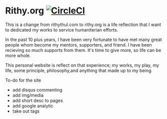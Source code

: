 # Rithy.org [![CircleCI](https://circleci.com/gh/rithythul/rithy.org.svg?style=svg)](https://circleci.com/gh/rithythul/rithy.org)


This is a change from rithythul.com to rithy.org is a life reflection that I want to dedicated my works to service humaniterian efforts. 

In the past 10 plus years, I have been very fortunate to have met many great people whom become my mentors, supporters, and friend. I have been recieving so much supports from them. It's time to give more, so life can be more whole.

This personal website is reflect on that experience; my works, my play, my life, some principle, philosophy,and anything that made up to my being.

To-do for the site

- add disqus commenting
- add img/media
- add short desc to pages
- add google analytic
- take out tags






